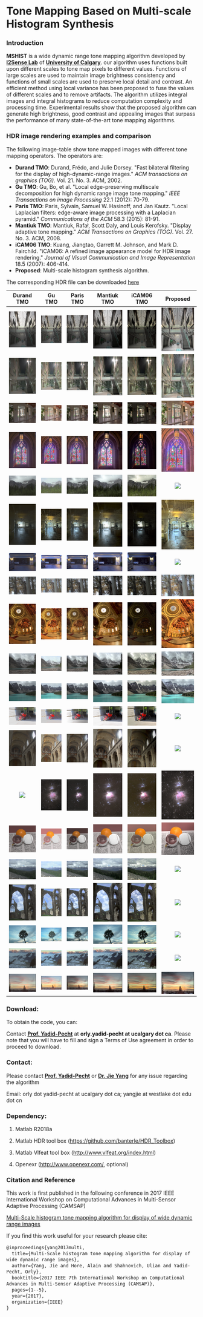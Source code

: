 # Tone Mapping Based on Multi-scale Histogram Synthesis

### Introduction

**MSHIST** is a wide dynamic range tone mapping algorithm developed by [**I2Sense Lab**](<https://www.ucalgary.ca/i2sense/>) of [**University of Calgary**](<https://www.ucalgary.ca/>). our algorithm uses functions built upon different scales to tone map pixels to different values. Functions of large scales are used to maintain image brightness consistency and functions of small scales are used to preserve local detail and contrast. An efficient method using local variance has been proposed to fuse the values of different scales and to remove artifacts. The algorithm utilizes integral images and integral histograms to reduce computation complexity and processing time. Experimental results show that the proposed algorithm can generate high brightness, good contrast and appealing images that surpass the performance of many state-of-the-art tone mapping algorithms.

### HDR image rendering examples and comparison 

The following image-table show tone mapped images with different tone mapping operators. The operators are: 

- **Durand TMO**: Durand, Frédo, and Julie Dorsey. "Fast bilateral filtering for the display of high-dynamic-range images." *ACM transactions on graphics (TOG)*. Vol. 21. No. 3. ACM, 2002.
- **Gu TMO**:   Gu, Bo, et al. "Local edge-preserving multiscale decomposition for high dynamic range image tone mapping." *IEEE Transactions on image Processing* 22.1 (2012): 70-79.
- **Paris TMO**: Paris, Sylvain, Samuel W. Hasinoff, and Jan Kautz. "Local Laplacian filters: edge-aware image processing with a Laplacian pyramid." *Communications of the ACM* 58.3 (2015): 81-91.
- **Mantiuk TMO**: Mantiuk, Rafał, Scott Daly, and Louis Kerofsky. "Display adaptive tone mapping." *ACM Transactions on Graphics (TOG)*. Vol. 27. No. 3. ACM, 2008.
- **iCAM06 TMO**: Kuang, Jiangtao, Garrett M. Johnson, and Mark D. Fairchild. "iCAM06: A refined image appearance model for HDR image rendering." *Journal of Visual Communication and Image Representation* 18.5 (2007): 406-414.
- **Proposed**: Multi-scale histogram synthesis algorithm.

The corresponding HDR file can be downloaded [here](./HDR_files)

|                  Durand TMO                  |                 Gu TMO                 |                 Paris TMO                  |                 Mantiuk TMO                 |                 iCAM06 TMO                 |                 Proposed                 |
| :------------------------------------------: | :------------------------------------: | :----------------------------------------: | :-----------------------------------------: | :----------------------------------------: | :--------------------------------------: |
| ![Durand](./images/AtriumMorning/durand.jpg) |  ![Gu](./images/AtriumMorning/gu.jpg)  | ![Paris](./images/AtriumMorning/paris.jpg) |   ![](./images/AtriumMorning/mantiuk.jpg)   |   ![](./images/AtriumMorning/icam06.jpg)   | ![Ours](./images/AtriumMorning/Ours.png) |
|     ![](./images/AtriumNight/durand.jpg)     |    ![](./images/AtriumNight/gu.jpg)    |    ![](./images/AtriumNight/paris.jpg)     |    ![](./images/AtriumNight/mantiuk.jpg)    |    ![](./images/AtriumNight/icam06.jpg)    |    ![](./images/AtriumNight/ours.png)    |
|       ![](./images/belgium/durand.jpg)       |      ![](./images/belgium/Gu.jpg)      |      ![](./images/belgium/paris.jpg)       |      ![](./images/belgium/mantiuk.jpg)      |      ![](./images/belgium/icam06.jpg)      |      ![](./images/belgium/ours.png)      |
|      ![](./images/cathedral/durand.jpg)      |     ![](./images/cathedral/gu.jpg)     |     ![](./images/cathedral/paris.jpg)      |     ![](./images/cathedral/mantiuk.jpg)     |     ![](./images/cathedral/icam06.jpg)     |     ![](./images/cathedral/ours.png)     |
|      ![](./images/crowfoot/durand.jpg)       |     ![](./images/crowfoot/gu.jpg)      |      ![](./images/crowfoot/paris.jpg)      |     ![](./images/crowfoot/mantiuk.jpg)      |     ![](./images/crowfoot/icam06.jpg)      |     ![](./images/crowfoot/ours.png)      |
|    ![](./images/designCenter/durand.jpg)     |   ![](./images/designCenter/gu.jpg)    |    ![](./images/designCenter/paris.jpg)    |   ![](./images/designCenter/mantiuk.jpg)    |   ![](./images/designCenter/icam06.jpg)    |   ![](./images/designCenter/ours.png)    |
|       ![](./images/garage/durand.jpg)        |      ![](./images/garage/gu.jpg)       |       ![](./images/garage/paris.jpg)       |      ![](./images/garage/mantiuk.jpg)       |      ![](./images/garage/icam06.jpg)       |      ![](./images/garage/ours.png)       |
|       ![](./images/groveD/durand.jpg)        |      ![](./images/groveD/gu.jpg)       |       ![](./images/groveD/paris.jpg)       |      ![](./images/groveD/mantiuk.jpg)       |      ![](./images/groveD/icam06.jpg)       |      ![](./images/groveD/ours.png)       |
|      ![](./images/memorial/durand.jpg)       |     ![](./images/memorial/gu.jpg)      |      ![](./images/memorial/paris.jpg)      |     ![](./images/memorial/mantiuk.jpg)      |     ![](./images/memorial/icam06.jpg)      |     ![](./images/memorial/ours.png)      |
|       ![](images/Moraine1/durand.jpg)        |      ![](images/Moraine1/gu.jpg)       |       ![](images/Moraine1/paris.jpg)       |      ![](images/Moraine1/mantiuk.jpg)       |      ![](images/Moraine1/icam06.jpg)       |      ![](images/Moraine1/ours.png)       |
|       ![](images/Moraine2/durand.jpg)        |      ![](images/Moraine2/gu.jpg)       |       ![](images/Moraine2/paris.jpg)       |      ![](images/Moraine2/mantiuk.jpg)       |      ![](images/Moraine2/icam06.jpg)       |      ![](images/Moraine2/ours.png)       |
|        ![](./images/moto/durand.jpg)         |       ![](./images/moto/gu.jpg)        |        ![](./images/moto/paris.jpg)        |       ![](./images/moto/mantiuk.jpg)        |       ![](./images/moto/icam06.jpg)        |       ![](./images/moto/ours.png)        |
|  ![](./images/nancy_cathedral_2/durand.jpg)  | ![](./images/nancy_cathedral_2/gu.jpg) | ![](./images/nancy_cathedral_2/paris.jpg)  | ![](./images/nancy_cathedral_2/mantiuk.jpg) | ![](./images/nancy_cathedral_2/icam06.jpg) | ![](./images/nancy_cathedral_2/ours.png) |
|        ![](./images/orion/durand.jpg)        |       ![](./images/orion/gu.jpg)       |       ![](./images/orion/paris.jpg)        |       ![](./images/orion/mantiuk.jpg)       |       ![](./images/orion/icam06.jpg)       |       ![](./images/orion/ours.png)       |
|       ![](./images/rend01/durand.jpg)        |      ![](./images/rend01/gu.jpg)       |       ![](./images/rend01/paris.jpg)       |      ![](./images/rend01/mantiuk.jpg)       |      ![](./images/rend01/icam06.jpg)       |      ![](./images/rend01/ours.png)       |
|      ![](./images/Rockies3b/durand.jpg)      |     ![](./images/Rockies3b/gu.jpg)     |     ![](./images/Rockies3b/paris.jpg)      |     ![](./images/Rockies3b/mantiuk.jpg)     |     ![](./images/Rockies3b/icam06.jpg)     |     ![](./images/Rockies3b/ours.png)     |
|      ![](./images/tinterna/durand.jpg)       |     ![](./images/tinterna/gu.jpg)      |      ![](./images/tinterna/paris.jpg)      |     ![](./images/tinterna/mantiuk.jpg)      |     ![](./images/tinterna/icam06.jpg)      |     ![](./images/tinterna/ours.png)      |
|         ![](./images/tmN/durand.jpg)         |        ![](./images/tmN/gu.jpg)        |        ![](./images/tmN/paris.jpg)         |        ![](./images/tmN/mantiuk.jpg)        |        ![](./images/tmN/icam06.jpg)        |        ![](./images/tmN/ours.png)        |
|     ![](./images/Vernicular/durand.jpg)      |    ![](./images/Vernicular/gu.jpg)     |     ![](./images/Vernicular/paris.jpg)     |    ![](./images/Vernicular/mantiuk.jpg)     |    ![](./images/Vernicular/icam06.jpg)     |    ![](./images/Vernicular/ours.png)     |
|     ![](./images/vinesunset/durand.jpg)      |    ![](./images/vinesunset/gu.jpg)     |     ![](./images/vinesunset/paris.jpg)     |    ![](./images/vinesunset/mantiuk.jpg)     |    ![](./images/vinesunset/icam06.jpg)     |    ![](./images/vinesunset/ours.png)     |



### Download:

To obtain the code, you can:

Contact  [**Prof. Yadid-Pecht**](<https://www.ucalgary.ca/i2sense/yadid_pecht_biography>) at **orly.yadid-pecht at ucalgary dot ca**. Please note that you will have to fill and sign a Terms of Use agreement in order to proceed to download.



### Contact:

Please contact [**Prof. Yadid-Pecht**](<https://www.ucalgary.ca/i2sense/yadid_pecht_biography>) or [**Dr. Jie Yang**](<https://jieyang1987.github.io/>) for any issue regarding the algorithm

Email: orly dot yadid-pecht at ucalgary dot ca; yangjie at westlake dot edu dot cn



### Dependency:

1. Matlab R2018a

2. Matlab HDR tool box (https://github.com/banterle/HDR_Toolbox)

3. Matlab Vlfeat tool box (http://www.vlfeat.org/index.html)

4. Openexr (<http://www.openexr.com/>, optional)



### Citation and Reference

This work is first published in the following conference in 2017 IEEE International Workshop on Computational Advances in Multi-Sensor Adaptive Processing (CAMSAP)

[Multi-Scale histogram tone mapping algorithm for display of wide dynamic range images](<https://ieeexplore.ieee.org/abstract/document/8313070/>)

If you find this work useful for your research please cite:

```
@inproceedings{yang2017multi,
  title={Multi-Scale histogram tone mapping algorithm for display of wide dynamic range images},
  author={Yang, Jie and Hore, Alain and Shahnovich, Ulian and Yadid-Pecht, Orly},
  booktitle={2017 IEEE 7th International Workshop on Computational Advances in Multi-Sensor Adaptive Processing (CAMSAP)},
  pages={1--5},
  year={2017},
  organization={IEEE}
}
```